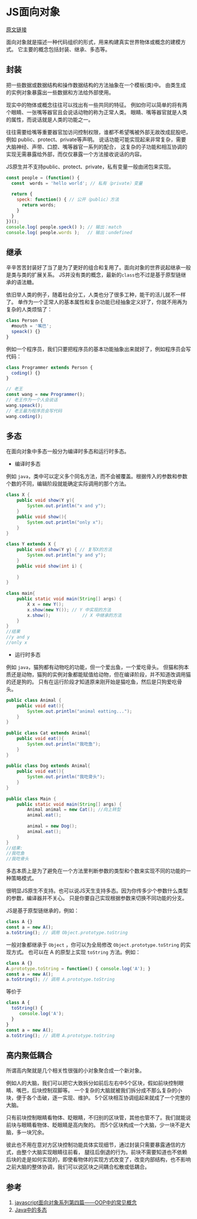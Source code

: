 # JS面向对象
[原文链接](https://github.com/Godiswill/blog/issues/8)

面向对象就是描述一种代码组织的形式，用来构建真实世界物体或概念的建模方式。
它主要的概念包括封装、继承、多态等。

## 封装

把一些数据或数据结构和操作数据结构的方法抽象在一个模板(类)中。
由类生成的实例对象暴露出一些数据和方法给外部使用。

现实中的物体或概念往往可以找出有一些共同的特征。
例如你可以简单的将有两个眼睛、一张嘴等器官且会说话动物的称为正常人类。
眼睛、嘴等器官就是人类的属性，而说话就是人类的功能之一。

往往需要给嘴等重要器官加访问控制权限，谁都不希望嘴被外部无故改成屁股吧，例如
public、protect、private等声明。
说话功能可能实现起来非常复杂，需要大脑神经、声带、口腔、嘴等器官一系列的配合，
这复杂的子功能和相互协调的实现无需暴露给外部，而仅仅暴露一个方法接收说话的内容。

JS原生并不支持public、protect、private，私有变量一般由闭包来实现。

```javascript
const people = (function() {
  const  words = 'hello world'; // 私有（private）变量
  
  return {
    speck: function() { // 公开（public）方法
      return words;
    }
  }
})();
console.log( people.speck() ); // 输出：match
console.log( people.words );   // 输出：undefined
```

## 继承

辛辛苦苦封装好了当了是为了更好的组合和复用了。面向对象的世界说起继承一般是类与类的扩展关系。
JS并没有类的概念，最新的`class`也不过是基于原型链继承的语法糖。

依旧举人类的例子，随着社会分工，人类也分了很多工种，能干的活儿就不一样了。
单作为一个正常人的基本属性和复杂功能已经抽象定义好了，你就不用再为复杂的人类烦恼了：

```javascript
class Person {
  #mouth = '嘴巴';
  speack() {}
}
```

例如一个程序员，我们只要把程序员的基本功能抽象出来就好了，例如程序员会写代码：

```javascript
class Programmer extends Person {
  coding() {}
}

// 老王
const wang = new Programmer();
// 老王作为一个人会说话
wang.speack();
// 老王最为程序员会写代码
wang.coding();
```
## 多态

在面向对象中多态一般分为编译时多态和运行时多态。

- 编译时多态

例如 `java`，类中可以定义多个同名方法，而不会被覆盖。根据传入的参数和参数个数的不同，编辑阶段就能确定实际调用的那个方法。
```java
class X {
    public void show(Y y){
        System.out.println("x and y");
    }
    public void show(){
        System.out.println("only x");
    }
}
 
class Y extends X {
    public void show(Y y) { // 复写X的方法
        System.out.println("y and y");
    }
    public void show(int i) {
 
    }
}
 
class main{
    public static void main(String[] args) {
        X x = new Y();
        x.show(new Y()); // Y 中实现的方法
        x.show(); 			 // X 中继承的方法
    }
}
//结果
//y and y
//only x
```

- 运行时多态

例如 `java`，猫狗都有动物吃的功能，但一个爱出鱼，一个爱吃骨头。
但猫和狗本质还是动物，猫狗的实例对象都能赋值给动物，但在编译阶段，并不知道改调用猫的还是狗的。
只有在运行阶段才知道原来刚开始是猫吃鱼，然后是只狗爱吃骨头。

```java
public class Animal {
    public void eat(){
        System.out.println("animal eatting...");
    }
}
 
public class Cat extends Animal{
    public void eat(){
        System.out.println("我吃鱼");
    }
}
 
public class Dog extends Animal{
    public void eat(){
        System.out.println("我吃骨头");
    }
}
 
public class Main {
    public static void main(String[] args) {
        Animal animal = new Cat(); //向上转型
        animal.eat();
       
        animal = new Dog();
        animal.eat();
    }
}
//结果:
//我吃鱼
//我吃骨头
```

多态本质上是为了避免在一个方法里判断参数的类型和个数来实现不同的功能的一种策略模式。

很明显JS原生不支持。也可以说JS天生支持多态。因为你传多少个参数什么类型的参数，编译器并不关心。
只是你要自己实现根据参数来切换不同功能的分支。

JS是基于原型链继承的，例如：

```javascript
class A {}
const a = new A();
a.toString(); // 调用 Object.prototype.toString
```

一般对象都继承于 `Object` ，你可以为全局修改 `Object.prototype.toString` 的实现方式。
也可以在 A 的原型上实现 `toString` 方法。例如：

```javascript
class A {}
A.prototype.toString = function() { console.log('A'); }
const a = new A();
a.toString(); // 调用 A.prototype.toString
```

等价于

```javascript
class A {
  toString() {
     console.log('A');
  }
}
const a = new A();
a.toString(); // 调用 A.prototype.toString
```

## 高内聚低耦合

所谓高内聚就是几个相关性很强的小对象聚合成一个新对象。

例如人的大脑，我们可以把它大致拆分如前后左右中5个区块，假如前块控制眼睛、嘴巴，后块控制双脚等。
一个复杂的大脑就被我们拆分成不那么复杂的小块，便于各个击破，逐一实现、维护。
5个区块相互协调组起来就成了一个完整的大脑。

只有前块控制眼睛看物体、眨眼睛，不归别的区块管，其他也管不了。我们就能说前块与眼睛看物体、眨眼睛是高内聚的。
而5个区块构成一个大脑，少一块不是大脑，多一块冗余。

彼此也不用在意对方区块控制功能具体实现细节，通过封装只需要暴露通信的方式，由整个大脑实现眼睛往前看，
腿往后倒退的行为。前块不需要知道也不依赖后块的走是如何实现的，即使看物体的实现方式改变了，改变内部结构，也不影响之前大脑的整体协调，我们可以说区块之间耦合松散或低耦合。

## 参考

1. [javascript面向对象系列第四篇——OOP中的常见概念](https://www.cnblogs.com/xiaohuochai/p/7896586.html)
1. [Java中的多态](https://www.runoob.com/w3cnote/java-polymorphism.html)
